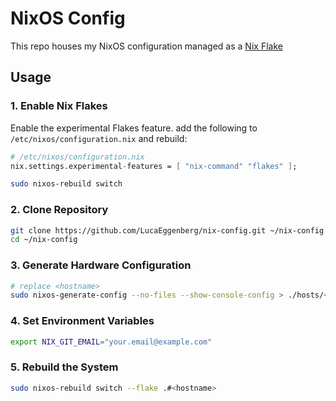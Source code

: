 # NixOS Config

This repo houses my NixOS configuration managed as a [Nix Flake](https://nixos.wiki/wiki/Flakes)

## Usage
### 1. Enable Nix Flakes

Enable the experimental Flakes feature. add the following to `/etc/nixos/configuration.nix` and rebuild:

```nix
# /etc/nixos/configuration.nix
nix.settings.experimental-features = [ "nix-command" "flakes" ];
```

```bash
sudo nixos-rebuild switch
```

### 2. Clone Repository
```bash
git clone https://github.com/LucaEggenberg/nix-config.git ~/nix-config
cd ~/nix-config
```

### 3. Generate Hardware Configuration
```bash
# replace <hostname>
sudo nixos-generate-config --no-files --show-console-config > ./hosts/<hostname>/hardware.nix
```

### 4. Set Environment Variables
```bash
export NIX_GIT_EMAIL="your.email@example.com"
```

### 5. Rebuild the System
```bash
sudo nixos-rebuild switch --flake .#<hostname>
```